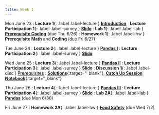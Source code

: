 ```yaml
---
title: Week 1
---
```


Mon June 23
: **Lecture 1**{: .label .label-lecture } [**Introduction**](lecture/lec01)
: **Lecture Participation 1**{: .label .label-survey } [**Slido**](https://app.sli.do/event/tAUrSvQdcrbpLWWbQJnepP)
: **Lab 1**{: .label .label-lab } [**Prerequisite Coding**](https://data100.datahub.berkeley.edu/hub/user-redirect/git-pull?repo=https%3A%2F%2Fgithub.com%2FDS-100%2Fsu25-student&branch=main&urlpath=lab%2Ftree%2Fsu25-student%2Flab%2Flab01%2Flab01.ipynb) (due Thu 6/26)
: **Homework 1**{: .label .label-hw } [**Prerequisite Math**](https://drive.google.com/file/d/1Md167EH3Kt0JP2BMqcZeT5Y26kf6kF3D/view?usp=sharing) and [**Coding**](https://data100.datahub.berkeley.edu/hub/user-redirect/git-pull?repo=https%3A%2F%2Fgithub.com%2FDS-100%2Fsu25-student&branch=main&urlpath=lab%2Ftree%2Fsu25-student%2Fhw%2Fhw01%2Fhw01.ipynb) (due Fri 6/27)

Tue June 24
: **Lecture 2**{: .label .label-lecture } [**Pandas I**](lecture/lec02)
: **Lecture Participation 2**{: .label .label-survey } [**Slido**](https://app.sli.do/event/pQrtDpqd5NDakKZxzjPUvk)

Wed June 25
: **Lecture 3**{: .label .label-lecture } [**Pandas II**](lecture/lec03)
: **Lecture Participation 3**{: .label .label-survey } [**Slido**](https://app.sli.do/event/tyV55aR4JPBW85NKtuPNfn)
: **Discussion 1**{: .label .label-disc } [Prerequisites](https://drive.google.com/file/d/1ZSFEXHRCbOhsk2V6C97vrGD_Fp04rKBy/view?usp=sharing)
	: [**Solutions**](https://drive.google.com/file/d/1CtPPZ9-Y6hXWU6Hhq9PCwuNSlMwrUzo8/view?usp=sharing){:target="_blank"}, [**Catch Up Session Notebook**](https://data100.datahub.berkeley.edu/hub/user-redirect/git-pull?repo=https%3A%2F%2Fgithub.com%2FDS-100%2Fsu25-student&branch=main&urlpath=lab%2Ftree%2Fsu25-student%2Fdisc%2Fcatchup%2Fcatchup_1_su25.ipynb){:target="_blank"}

Thu June 26
: **Lecture 4**{: .label .label-lecture } [**Pandas III**](lecture/lec04)
: **Lecture Participation 4**{: .label .label-survey } [**Slido**](https://app.sli.do/event/vqtnftbE7GbL4kc66uZESN)
: **Lab 2A**{: .label .label-lab } [**Pandas**](https://data100.datahub.berkeley.edu/hub/user-redirect/git-pull?repo=https%3A%2F%2Fgithub.com%2FDS-100%2Fsu25-student&branch=main&urlpath=lab%2Ftree%2Fsu25-student%2Flab%2Flab02A%2Flab02A.ipynb) (due Mon 6/30)

Fri June 27
: **Homework 2A**{: .label .label-hw } [**Food Safety**](https://data100.datahub.berkeley.edu/hub/user-redirect/git-pull?repo=https%3A%2F%2Fgithub.com%2FDS-100%2Fsu25-student&branch=main&urlpath=lab%2Ftree%2Fsu25-student%2Fhw%2Fhw02A%2Fhw02A.ipynb) (due Wed 7/2)
